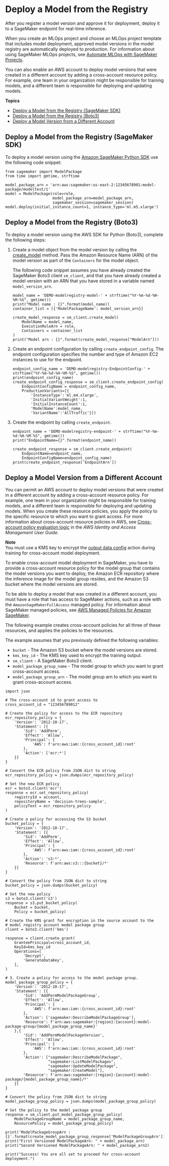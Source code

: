 # Deploy a Model from the Registry<a name="model-registry-deploy"></a>

After you register a model version and approve it for deployment, deploy it to a SageMaker endpoint for real\-time inference\.

When you create an MLOps project and choose an MLOps project template that includes model deployment, approved model versions in the model registry are automatically deployed to production\. For information about using SageMaker MLOps projects, see [Automate MLOps with SageMaker Projects](sagemaker-projects.md)\.

You can also enable an AWS account to deploy model versions that were created in a different account by adding a cross\-account resource policy\. For example, one team in your organization might be responsible for training models, and a different team is responsible for deploying and updating models\.

**Topics**
+ [Deploy a Model from the Registry \(SageMaker SDK\)](#model-registry-deploy-smsdk)
+ [Deploy a Model from the Registry \(Boto3\)](#model-registry-deploy-api)
+ [Deploy a Model Version from a Different Account](#model-registry-deploy-xaccount)

## Deploy a Model from the Registry \(SageMaker SDK\)<a name="model-registry-deploy-smsdk"></a>

To deploy a model version using the [Amazon SageMaker Python SDK](https://sagemaker.readthedocs.io) use the following code snippet:

```
from sagemaker import ModelPackage
from time import gmtime, strftime

model_package_arn = 'arn:aws:sagemaker:us-east-2:12345678901:model-package/modeltest/1'
model = ModelPackage(role=role, 
                     model_package_arn=model_package_arn, 
                     sagemaker_session=sagemaker_session)
model.deploy(initial_instance_count=1, instance_type='ml.m5.xlarge')
```

## Deploy a Model from the Registry \(Boto3\)<a name="model-registry-deploy-api"></a>

To deploy a model version using the AWS SDK for Python \(Boto3\), complete the following steps:

1. Create a model object from the model version by calling the [create\_model](https://boto3.amazonaws.com/v1/documentation/api/latest/reference/services/sagemaker.html#SageMaker.Client.create_model) method\. Pass the Amazon Resource Name \(ARN\) of the model version as part of the `Containers` for the model object\.

   The following code snippet assumes you have already created the SageMaker Boto3 client `sm_client`, and that you have already created a model version with an ARN that you have stored in a variable named `model_version_arn`\.

   ```
   model_name = 'DEMO-modelregistry-model-' + strftime("%Y-%m-%d-%H-%M-%S", gmtime())
   print("Model name : {}".format(model_name))
   container_list = [{'ModelPackageName': model_version_arn}]
   
   create_model_response = sm_client.create_model(
       ModelName = model_name,
       ExecutionRoleArn = role,
       Containers = container_list
   )
   print("Model arn : {}".format(create_model_response["ModelArn"]))
   ```

1. Create an endpoint configuration by calling `create_endpoint_config`\. The endpoint configuration specifies the number and type of Amazon EC2 instances to use for the endpoint\.

   ```
   endpoint_config_name = 'DEMO-modelregistry-EndpointConfig-' + strftime("%Y-%m-%d-%H-%M-%S", gmtime())
   print(endpoint_config_name)
   create_endpoint_config_response = sm_client.create_endpoint_config(
       EndpointConfigName = endpoint_config_name,
       ProductionVariants=[{
           'InstanceType':'ml.m4.xlarge',
           'InitialVariantWeight':1,
           'InitialInstanceCount':1,
           'ModelName':model_name,
           'VariantName':'AllTraffic'}])
   ```

1. Create the endpoint by calling `create_endpoint`\.

   ```
   endpoint_name = 'DEMO-modelregistry-endpoint-' + strftime("%Y-%m-%d-%H-%M-%S", gmtime())
   print("EndpointName={}".format(endpoint_name))
   
   create_endpoint_response = sm_client.create_endpoint(
       EndpointName=endpoint_name,
       EndpointConfigName=endpoint_config_name)
   print(create_endpoint_response['EndpointArn'])
   ```

## Deploy a Model Version from a Different Account<a name="model-registry-deploy-xaccount"></a>

You can permit an AWS account to deploy model versions that were created in a different account by adding a cross\-account resource policy\. For example, one team in your organization might be responsible for training models, and a different team is responsible for deploying and updating models\. When you create these resource policies, you apply the policy to the specific resource to which you want to grant access\. For more information about cross\-account resource policies in AWS, see [Cross\-account policy evaluation logic](https://docs.aws.amazon.com/IAM/latest/UserGuide/reference_policies_evaluation-logic-cross-account.html) in the *AWS Identity and Access Management User Guide*\.

**Note**  
You must use a KMS key to encrypt the [output data config](https://docs.aws.amazon.com/sagemaker/latest/APIReference/API_OutputDataConfig.html) action during training for cross\-account model deployment\.

To enable cross\-account model deployment in SageMaker, you have to provide a cross\-account resource policy for the model group that contains the model versions you want to deploy, the Amazon ECR repository where the inference image for the model group resides, and the Amazon S3 bucket where the model versions are stored\.

To be able to deploy a model that was created in a different account, you must have a role that has access to SageMaker actions, such as a role with the `AmazonSageMakerFullAccess` managed policy\. For information about SageMaker managed policies, see [AWS Managed Policies for Amazon SageMaker](security-iam-awsmanpol.md)\.

The following example creates cross\-account policies for all three of these resources, and applies the policies to the resources\.

The example assumes that you previously defined the following variables:
+ `bucket` \- The Amazon S3 bucket where the model versions are stored\.
+ `kms_key_id` \- The KMS key used to encrypt the training output\.
+ `sm_client` \- A SageMaker Boto3 client\.
+ `model_package_group_name` \- The model group to which you want to grant cross\-account access\.
+ `model_package_group_arn` \- The model group arn to which you want to grant cross\-account access\.

```
import json

# The cross-account id to grant access to
cross_account_id = "123456789012"

# Create the policy for access to the ECR repository
ecr_repository_policy = {
    'Version': '2012-10-17',
    'Statement': [{
        'Sid': 'AddPerm',
        'Effect': 'Allow',
        'Principal': {
            'AWS': f'arn:aws:iam::{cross_account_id}:root'
        },
        'Action': ['ecr:*']
    }]
}

# Convert the ECR policy from JSON dict to string
ecr_repository_policy = json.dumps(ecr_repository_policy)

# Set the new ECR policy
ecr = boto3.client('ecr')
response = ecr.set_repository_policy(
    registryId = account,
    repositoryName = 'decision-trees-sample',
    policyText = ecr_repository_policy
)

# Create a policy for accessing the S3 bucket
bucket_policy = {
    'Version': '2012-10-17',
    'Statement': [{
        'Sid': 'AddPerm',
        'Effect': 'Allow',
        'Principal': {
            'AWS': f'arn:aws:iam::{cross_account_id}:root'
        },
        'Action': 's3:*',
        'Resource': f'arn:aws:s3:::{bucket}/*'
    }]
}

# Convert the policy from JSON dict to string
bucket_policy = json.dumps(bucket_policy)

# Set the new policy
s3 = boto3.client('s3')
response = s3.put_bucket_policy(
    Bucket = bucket,
    Policy = bucket_policy)

# Create the KMS grant for encryption in the source account to the
# model registry account model package group
client = boto3.client('kms')

response = client.create_grant(
    GranteePrincipal=cross_account_id,
    KeyId=kms_key_id
    Operations=[
        'Decrypt',
        'GenerateDataKey',
    ],
)

# 3. Create a policy for access to the model package group.
model_package_group_policy = {
    'Version': '2012-10-17',
    'Statement': [{
        'Sid': 'AddPermModelPackageGroup',
        'Effect': 'Allow',
        'Principal': {
            'AWS': f'arn:aws:iam::{cross_account_id}:root'
        },
        'Action': ['sagemaker:DescribeModelPackageGroup'],
        'Resource': f'arn:aws:sagemaker:{region}:{account}:model-package-group/{model_package_group_name}'
    },{
        'Sid': 'AddPermModelPackageVersion',
        'Effect': 'Allow',
        'Principal': {
            'AWS': f'arn:aws:iam::{cross_account_id}:root'
        },
        'Action': ["sagemaker:DescribeModelPackage",
                   "sagemaker:ListModelPackages",
                   "sagemaker:UpdateModelPackage",
                   "sagemaker:CreateModel"],
        'Resource': f'arn:aws:sagemaker:{region}:{account}:model-package/{model_package_group_name}/*'
    }]
}

# Convert the policy from JSON dict to string
model_package_group_policy = json.dumps(model_package_group_policy)

# Set the policy to the model package group
response = sm_client.put_model_package_group_policy(
    ModelPackageGroupName = model_package_group_name,
    ResourcePolicy = model_package_group_policy)

print('ModelPackageGroupArn : {}'.format(create_model_package_group_response['ModelPackageGroupArn']))
print("First Versioned ModelPackageArn: " + model_package_arn)
print("Second Versioned ModelPackageArn: " + model_package_arn2)

print("Success! You are all set to proceed for cross-account deployment.")
```
